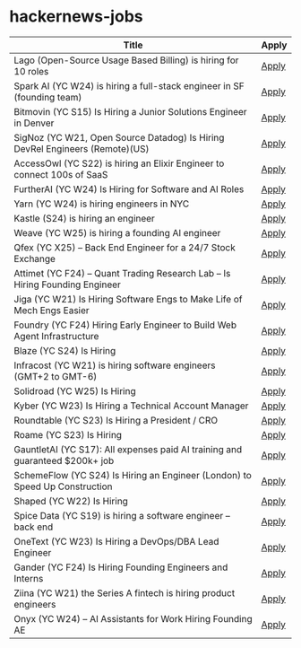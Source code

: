 # hackernews-jobs

<!-- table start -->

| Title | Apply |
|-------|-----|
| Lago (Open-Source Usage Based Billing) is hiring for 10 roles | [Apply](https://www.ycombinator.com/companies/lago/jobs) |
| Spark AI (YC W24) is hiring a full-stack engineer in SF (founding team) | [Apply](https://www.ycombinator.com/companies/spark/jobs/kDeJlPK-software-engineer-full-stack-founding-team) |
| Bitmovin (YC S15) Is Hiring a Junior Solutions Engineer in Denver | [Apply](https://bitmovin.com/careers/7943569002/) |
| SigNoz (YC W21, Open Source Datadog) Is Hiring DevRel Engineers (Remote)(US) | [Apply](https://www.ycombinator.com/companies/signoz/jobs/cPaxcxt-devrel-engineer-remote-us-time-zones) |
| AccessOwl (YC S22) is hiring an Elixir Engineer to connect 100s of SaaS | [Apply](https://www.ycombinator.com/companies/accessowl/jobs/1shGwy2-senior-software-engineer-elixir-focus) |
| FurtherAI (YC W24) Is Hiring for Software and AI Roles | [Apply](https://www.ycombinator.com/companies/furtherai/jobs) |
| Yarn (YC W24) is hiring engineers in NYC | [Apply](https://www.ycombinator.com/companies/yarn-2/jobs/dAUuy2r-founding-engineer) |
| Kastle (S24) is hiring an engineer | [Apply](https://www.ycombinator.com/companies/kastle/jobs/ItDVKB7-founding-engineer-at-kastle-s24) |
| Weave (YC W25) is hiring a founding AI engineer | [Apply](https://www.ycombinator.com/companies/weave-3/jobs/SqFnIFE-founding-ai-engineer) |
| Qfex (YC X25) – Back End Engineer for a 24/7 Stock Exchange | [Apply](https://www.ycombinator.com/companies/qfex/jobs/S7XSybx-founding-backend-engineer) |
| Attimet (YC F24) – Quant Trading Research Lab – Is Hiring Founding Engineer | [Apply](https://www.ycombinator.com/companies/attimet/jobs/b1w9pjE-founding-engineer) |
| Jiga (YC W21) Is Hiring Software Engs to Make Life of Mech Engs Easier | [Apply](https://www.workatastartup.com/companies/jiga) |
| Foundry (YC F24) Hiring Early Engineer to Build Web Agent Infrastructure | [Apply](https://www.ycombinator.com/companies/foundry/jobs/azAgJbN-foundry-software-engineer-new-grad-to-mid-level) |
| Blaze (YC S24) Is Hiring | [Apply](https://www.ycombinator.com/companies/blaze-2/jobs/dzNmNuw-junior-software-engineer) |
| Infracost (YC W21) is hiring software engineers (GMT+2 to GMT-6) | [Apply](https://infracost.io/join-the-team) |
| Solidroad (YC W25) Is Hiring | [Apply](https://solidroad.com/careers) |
| Kyber (YC W23) Is Hiring a Technical Account Manager | [Apply](https://www.ycombinator.com/companies/kyber/jobs/5kSq3Jd-technical-account-manager-tam) |
| Roundtable (YC S23) Is Hiring a President / CRO | [Apply](https://www.ycombinator.com/companies/roundtable/jobs/wmPTI9F-president-cro-founding) |
| Roame (YC S23) Is Hiring | [Apply](https://www.ycombinator.com/companies/roame/jobs/9QhTM31-founding-product-ai-engineer) |
| GauntletAI (YC S17): All expenses paid AI training and guaranteed $200k+ job | [Apply](https://www.gauntletai.com/) |
| SchemeFlow (YC S24) Is Hiring an Engineer (London) to Speed Up Construction | [Apply](https://www.ycombinator.com/companies/schemeflow/jobs/SbxEFHv-founding-engineer-full-stack) |
| Shaped (YC W22) Is Hiring | [Apply](https://www.ycombinator.com/companies/shaped/jobs/qtQwxJO-head-of-engineering) |
| Spice Data (YC S19) is hiring a software engineer – back end | [Apply](https://www.ycombinator.com/companies/spice-data/jobs/WccsImv-junior-software-engineer-backend-new-grad) |
| OneText (YC W23) Is Hiring a DevOps/DBA Lead Engineer | [Apply](https://jobs.ashbyhq.com/one-text/b95952a2-9bc2-4c3a-9da1-3dcc157b4a27) |
| Gander (YC F24) Is Hiring Founding Engineers and Interns | [Apply](https://www.ycombinator.com/companies/gander/jobs/vwkK1FC-founding-engineer) |
| Ziina (YC W21) the Series A fintech is hiring product engineers | [Apply](https://ziina.notion.site/Senior-Backend-Engineer-8b6642ec52ac45869656c135e07c6e86) |
| Onyx (YC W24) – AI Assistants for Work Hiring Founding AE | [Apply](https://www.ycombinator.com/companies/onyx/jobs/Gm0Hw6L-founding-account-executive) |

<!-- table end -->
